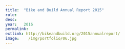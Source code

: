 ```yaml
---
title:  "Bike and Build Annual Report 2015"
role:   
desc:   
year:   2016
permalink: 
extlink: http://bikeandbuild.org/2015annualreport/
image:    /img/portfolio/06.jpg
---
```

